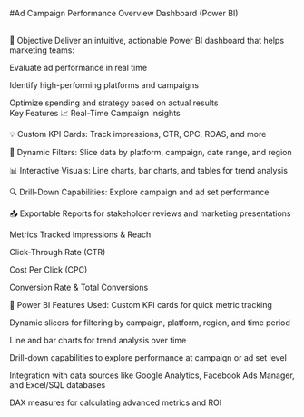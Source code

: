 #Ad Campaign Performance Overview Dashboard (Power BI)

<br>
🎯 Objective
Deliver an intuitive, actionable Power BI dashboard that helps marketing teams:

Evaluate ad performance in real time

Identify high-performing platforms and campaigns

Optimize spending and strategy based on actual results
<br>
 Key Features
📈 Real-Time Campaign Insights

💡 Custom KPI Cards: Track impressions, CTR, CPC, ROAS, and more

🎯 Dynamic Filters: Slice data by platform, campaign, date range, and region

📊 Interactive Visuals: Line charts, bar charts, and tables for trend analysis

🔍 Drill-Down Capabilities: Explore campaign and ad set performance

📤 Exportable Reports for stakeholder reviews and marketing presentations
<br>

Metrics Tracked
Impressions & Reach

Click-Through Rate (CTR)

Cost Per Click (CPC)

Conversion Rate & Total Conversions


🔧 Power BI Features Used:
Custom KPI cards for quick metric tracking

Dynamic slicers for filtering by campaign, platform, region, and time period

Line and bar charts for trend analysis over time

Drill-down capabilities to explore performance at campaign or ad set level

Integration with data sources like Google Analytics, Facebook Ads Manager, and Excel/SQL databases

DAX measures for calculating advanced metrics and ROI

